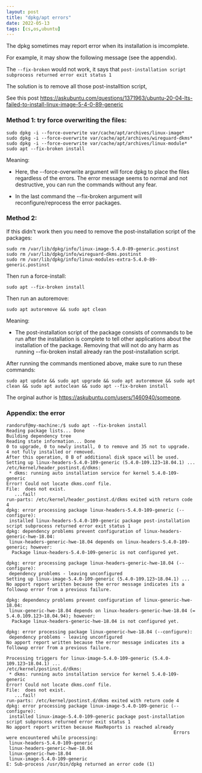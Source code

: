 ```yaml
---
layout: post
title: "dpkg/apt errors"
date: 2022-05-13
tags: [cs,os,ubuntu]
---
```


The dpkg sometimes may report error when its installation is imcomplete. 

For example, it may show the following message (see the appendix). 

The `--fix-broken` would not work, it says that `post-installation script subprocess returned error exit status 1`

The solution is to remove all those post-installtion script, 

See this post <https://askubuntu.com/questions/1371963/ubuntu-20-04-lts-failed-to-install-linux-image-5-4-0-89-generic>

### Method 1:  try force overwriting the files:
```
sudo dpkg -i --force-overwrite var/cache/apt/archives/linux-image*
sudo dpkg -i --force-overwrite var/cache/apt/archives/wireguard-dkms*
sudo dpkg -i --force-overwrite var/cache/apt/archives/linux-module*
sudo apt --fix-broken install
```
Meaning:

- Here, the --force-overwrite argument will force dpkg to place the files regardless of the errors. The error message seems to normal and not destructive, you can run the commands without any fear.

- In the last command the --fix-broken argument will reconfigure/reprocess the error packages.

### Method 2: 

If this didn't work then you need to remove the post-installation script of the packages:
```
sudo rm /var/lib/dpkg/info/linux-image-5.4.0-89-generic.postinst
sudo rm /var/lib/dpkg/info/wireguard-dkms.postinst
sudo rm /var/lib/dpkg/info/linux-modules-extra-5.4.0-89-generic.postinst
```

Then run a force-install:
```
sudo apt --fix-broken install
```
Then run an autoremove:
```
sudo apt autoremove && sudo apt clean
```
Meaning:
- The post-installation script of the package consists of commands to be run after the installation is complete to tell other applications about the installation of the package. Removing that will not do any harm as running --fix-broken install already ran the post-installation script.

After running the commands mentioned above, make sure to run these commands:

```
sudo apt update && sudo apt upgrade && sudo apt autoremove && sudo apt clean && sudo apt autoclean && sudo apt --fix-broken install
```

The orginal author is <https://askubuntu.com/users/1460940/someone>.



### Appendix: the error

```
randoruf@my-machine:/$ sudo apt --fix-broken install
Reading package lists... Done
Building dependency tree       
Reading state information... Done
0 to upgrade, 0 to newly install, 0 to remove and 35 not to upgrade.
4 not fully installed or removed.
After this operation, 0 B of additional disk space will be used.
Setting up linux-headers-5.4.0-109-generic (5.4.0-109.123~18.04.1) ...
/etc/kernel/header_postinst.d/dkms:
 * dkms: running auto installation service for kernel 5.4.0-109-generic
Error! Could not locate dkms.conf file.
File:  does not exist.
   ...fail!
run-parts: /etc/kernel/header_postinst.d/dkms exited with return code 4
dpkg: error processing package linux-headers-5.4.0-109-generic (--configure):
 installed linux-headers-5.4.0-109-generic package post-installation script subprocess returned error exit status 1
dpkg: dependency problems prevent configuration of linux-headers-generic-hwe-18.04:
 linux-headers-generic-hwe-18.04 depends on linux-headers-5.4.0-109-generic; however:
  Package linux-headers-5.4.0-109-generic is not configured yet.

dpkg: error processing package linux-headers-generic-hwe-18.04 (--configure):
 dependency problems - leaving unconfigured
Setting up linux-image-5.4.0-109-generic (5.4.0-109.123~18.04.1) ...
No apport report written because the error message indicates its a followup error from a previous failure.
                                                                                                          dpkg: dependency problems prevent configuration of linux-generic-hwe-18.04:
 linux-generic-hwe-18.04 depends on linux-headers-generic-hwe-18.04 (= 5.4.0.109.123~18.04.94); however:
  Package linux-headers-generic-hwe-18.04 is not configured yet.

dpkg: error processing package linux-generic-hwe-18.04 (--configure):
 dependency problems - leaving unconfigured
No apport report written because the error message indicates its a followup error from a previous failure.
                                                                                                          Processing triggers for linux-image-5.4.0-109-generic (5.4.0-109.123~18.04.1) ...
/etc/kernel/postinst.d/dkms:
 * dkms: running auto installation service for kernel 5.4.0-109-generic
Error! Could not locate dkms.conf file.
File:  does not exist.
   ...fail!
run-parts: /etc/kernel/postinst.d/dkms exited with return code 4
dpkg: error processing package linux-image-5.4.0-109-generic (--configure):
 installed linux-image-5.4.0-109-generic package post-installation script subprocess returned error exit status 1
No apport report written because MaxReports is reached already
                                                              Errors were encountered while processing:
 linux-headers-5.4.0-109-generic
 linux-headers-generic-hwe-18.04
 linux-generic-hwe-18.04
 linux-image-5.4.0-109-generic
E: Sub-process /usr/bin/dpkg returned an error code (1)
```
